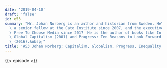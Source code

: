 ```yaml
---
date: '2019-04-10'
draft: 'false'
id: e53
summary: "Mr. Johan Norberg is an author and historian from Sweden. He\u2019s been\
  \ a senior fellow at the Cato Institute since 2007, and the executive director at\
  \ Free To Choose Media since 2017. He is the author of books like In Defense of\
  \ Global Capitalism (2001) and Progress: Ten Reasons to Look Forward to the Future\
  \ (2016).&nbsp;"
title: '#53 Johan Norberg: Capitalism, Globalism, Progress, Inequality & More'
---
```

{{< episode >}}
